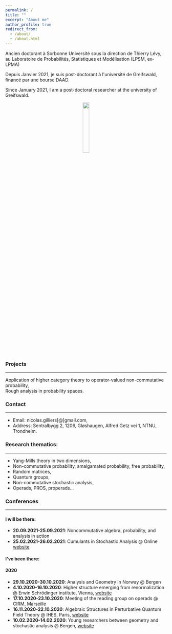 ```yaml
---
permalink: /
title: ""
excerpt: "About me"
author_profile: true
redirect_from:
  - /about/
  - /about.html
---
```

Ancien doctorant à Sorbonne Université sous la direction de Thierry Lévy, au Laboratoire de Probabilités, Statistiques et Modélisation (LPSM, ex-LPMA)

Depuis Janvier 2021, je suis post-doctorant à l'université de Greifswald, financé par une bourse DAAD.

Since January 2021, I am a post-doctoral researcher at the university of Greifswald.

<p align="center">
  <img width="20%" src="https://nicolas-gilliers.github.io/files/felix-the-cat-5.png">
</p>

### Projects
------
<i class="fas fa-cogs"></i> Application of higher category theory to operator-valued non-commutative probability,  
<i class="fas fa-cogs"></i> Rough analysis in probability spaces.

### Contact
------
- Email: nicolas.gilliers[@]gmail.com,
- Address: Sentralbygg 2, 1206, Gløshaugen, Alfred Getz vei 1, NTNU, Trondheim.

### Research thematics:
-----
- Yang-Mills theory in two dimensions,
- Non-commutative probability, amalgamated probability, free probability,
- Random matrices,
- Quantum groups,
- Non-commutative stochastic analysis,
- Operads, PROS, properads...

### Conferences
-----

#### I will be there:

* **20.09.2021-25.09.2021**: Noncommutative algebra, probability, and analysis in action
* **25.02.2021-26.02.2021**: Cumulants in Stochastic Analysis @ Online [website](http://page.math.tu-berlin.de/~tapia/cumulants/)

#### I've been there:

#### 2020

* **29.10.2020-30.10.2020**: Analysis and Geometry in Norway @ Bergen
* **4.10.2020-16.10.2020**: Higher structure emerging from renormalization @ Erwin Schrödinger institute, Vienna, [website](https://www.esi.ac.at/events/e375/)
* **17.10.2020-23.10.2020**: Meeting of the reading group on operads @ CIRM, Marseille
* **16.11.2020-22.10.2020**: Algebraic Structures in Perturbative Quantum Field Theory @ IHES, Paris, [website](https://www.ihes.fr/algebraic-structures-in-perturbative-quantum-field-theory-une-conference-en-lhonneur-du-60e-anniversaire-de-dirk-kreimer/)
* **10.02.2020-14.02.2020**: Young researchers between geometry and stochastic analysis @ Bergen, [website](https://sites.google.com/view/workshop-bergen2020/home)
